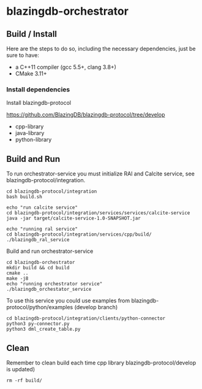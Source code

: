 # blazingdb-orchestrator

## Build / Install 

Here are the steps to do so, including the necessary dependencies, just be sure to have:

- a C++11 compiler (gcc 5.5+, clang 3.8+)
- CMake 3.11+

### Install dependencies

Install blazingdb-protocol 

https://github.com/BlazingDB/blazingdb-protocol/tree/develop

- cpp-library
- java-library
- python-library

## Build and Run
To run orchestrator-service you must initialize RAl and Calcite service, see blazingdb-protocol/integration.
```
cd blazingdb-protocol/integration
bash build.sh

echo "run calcite service"
cd blazingdb-protocol/integration/services/services/calcite-service
java -jar target/calcite-service-1.0-SNAPSHOT.jar 

echo "running ral service"
cd blazingdb-protocol/integration/services/cpp/build/ 
./blazingdb_ral_service 
```

Build and run orchestrator-service
```
cd blazingdb-orchestrator
mkdir build && cd build
cmake ..
make -j8 
echo "running orchestrator service"
./blazingdb_orchestator_service
```

To use this service you could use examples from blazingdb-protocol/python/examples (develop branch)
```
cd blazingdb-protocol/integration/clients/python-connector
python3 py-connector.py
python3 dml_create_table.py
```

## Clean 
Remember to clean build each time cpp library blazingdb-protocol/develop is updated)

```
rm -rf build/
```
 
